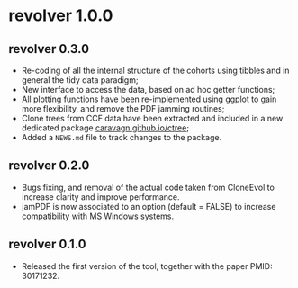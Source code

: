 # revolver 1.0.0

## revolver 0.3.0 

* Re-coding of all the internal structure of the cohorts using tibbles and in general the tidy data paradigm;
* New interface to access the data, based on ad hoc getter functions;
* All plotting functions have been re-implemented using ggplot to gain more flexibility, and remove the PDF jamming routines;
* Clone trees from CCF data have been extracted and included in a new dedicated package [caravagn.github.io/ctree](caravagn.github.io/ctree);
* Added a `NEWS.md` file to track changes to the package.

## revolver 0.2.0 

* Bugs fixing, and removal of the actual code taken from CloneEvol to increase clarity and improve performance.
* jamPDF is now associated to an option (default = FALSE) to increase compatibility with MS Windows systems.

## revolver 0.1.0 

* Released the first version of the tool, together with the paper PMID: 30171232.
